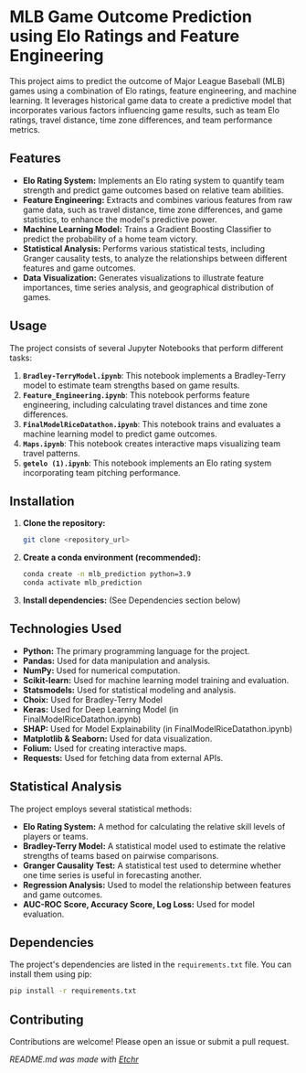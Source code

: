 # MLB Game Outcome Prediction using Elo Ratings and Feature Engineering
This project aims to predict the outcome of Major League Baseball (MLB) games using a combination of Elo ratings,  feature engineering, and machine learning.  It leverages historical game data to create a predictive model that incorporates various factors influencing game results, such as team Elo ratings, travel distance, time zone differences, and team performance metrics.

## Features
* **Elo Rating System:** Implements an Elo rating system to quantify team strength and predict game outcomes based on relative team abilities.
* **Feature Engineering:** Extracts and combines various features from raw game data, such as travel distance, time zone differences, and game statistics, to enhance the model's predictive power.
* **Machine Learning Model:** Trains a Gradient Boosting Classifier to predict the probability of a home team victory.
* **Statistical Analysis:** Performs various statistical tests, including Granger causality tests, to analyze the relationships between different features and game outcomes.
* **Data Visualization:** Generates visualizations to illustrate feature importances, time series analysis, and geographical distribution of games.

## Usage
The project consists of several Jupyter Notebooks that perform different tasks:

1. **`Bradley-TerryModel.ipynb`**: This notebook implements a Bradley-Terry model to estimate team strengths based on game results.
2. **`Feature_Engineering.ipynb`**: This notebook performs feature engineering, including calculating travel distances and time zone differences.
3. **`FinalModelRiceDatathon.ipynb`**: This notebook trains and evaluates a machine learning model to predict game outcomes.
4. **`Maps.ipynb`**: This notebook creates interactive maps visualizing team travel patterns.
5. **`getelo (1).ipynb`**: This notebook implements an Elo rating system incorporating team pitching performance.

## Installation
1.  **Clone the repository:**
    ```bash
    git clone <repository_url>
    ```
2.  **Create a conda environment (recommended):**
    ```bash
    conda create -n mlb_prediction python=3.9
    conda activate mlb_prediction
    ```
3.  **Install dependencies:**  (See Dependencies section below)

## Technologies Used
* **Python:** The primary programming language for the project.
* **Pandas:** Used for data manipulation and analysis.
* **NumPy:** Used for numerical computation.
* **Scikit-learn:** Used for machine learning model training and evaluation.
* **Statsmodels:** Used for statistical modeling and analysis.
* **Choix:** Used for Bradley-Terry Model
* **Keras:** Used for Deep Learning Model (in FinalModelRiceDatathon.ipynb)
* **SHAP:** Used for Model Explainability (in FinalModelRiceDatathon.ipynb)
* **Matplotlib & Seaborn:** Used for data visualization.
* **Folium:** Used for creating interactive maps.
* **Requests:** Used for fetching data from external APIs.

## Statistical Analysis
The project employs several statistical methods:

* **Elo Rating System:**  A method for calculating the relative skill levels of players or teams.
* **Bradley-Terry Model:** A statistical model used to estimate the relative strengths of teams based on pairwise comparisons.
* **Granger Causality Test:** A statistical test used to determine whether one time series is useful in forecasting another.
* **Regression Analysis:** Used to model the relationship between features and game outcomes.
* **AUC-ROC Score, Accuracy Score, Log Loss:**  Used for model evaluation.

## Dependencies
The project's dependencies are listed in the `requirements.txt` file. You can install them using pip:

```bash
pip install -r requirements.txt
```

## Contributing
Contributions are welcome! Please open an issue or submit a pull request.

*README.md was made with [Etchr](https://etchr.dev)*